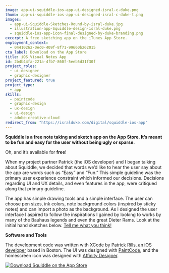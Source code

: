 ```yaml
---
image: app-ui-squiddle-ios-app-ui-designed-isral-c-duke.png
thumb: app-ui-squiddle-ios-app-ui-designed-isral-c-duke-t.png
images:
  - app-ui-Squiddle-Sketches-Round-by-isral-duke.jpg
  - illustration-app-Squiddle-design-isral-duke.png
  - squiddle-ios-app-icon-final-designed-by-duke-branding.png
excerpt: A free sketching app on the iTunes App Store.
employment_context:
  - 04410262-0ec0-409f-8f71-99660b262015
cta_label: Download on the App Store
title: iOS Visual Notes App
id: 2b4b44fa-221a-4fb7-860f-5eeb5d31f30f
project_roles:
  - ui-designer
  - graphic-designer
project_featured: true
project_type:
  - app
skills:
  - paintcode
  - graphic-design
  - ux-design
  - ui-design
  - adobe-creative-cloud
redirect_from: "https://isralduke.com/digital/squiddle-ios-app"
---
```

<p><strong>Squiddle is a free note taking and sketch app on the App Store. It’s meant to be fun and easy for the user without being ugly or sparse.</strong>
</p>
<p>Oh, and it’s available for <strong>free</strong>!</p>
<p>When my project partner Patrick (the iOS developer) and I began talking about Squiddle, we decided that words we’d like to hear the user say about the app are words such as “Easy” and “Fun.” This simple guideline was the primary user experience constraint which informed our decisions. Decisions regarding UI and UX details, and even features in the app, were critiqued along that primary guideline.
</p>
<p>The app has simple drawing tools and a simple interface. The user can choose pen sizes, ink colors, note background colors (inspired by sticky notes) and can import a photo as the background. As I designed the user interface I aspired to follow the inspirations I gained by looking to works by many of the Bauhaus legends and even the great Dieter Rams. Look at the initial hand sketches below. <a href="/contact" title="Tell Isral Duke what you think.">Tell me what you think!</a>
</p>
<p><strong>Software and Tools</strong>
</p>
<p>The development code was written with XCode by <a href="http://www.bigbluefly.com/patrickrills" target="_blank" title="Patrick Rills Website">Patrick Rills, an iOS developer</a> based in Boston. The UI was designed with <a href="https://www.paintcodeapp.com" target="_blank">PaintCode</a>, and the homescreen icon was designed with <a href="https://affinity.serif.com/en-us/" target="_blank">Affinity Designer</a>.<br>
</p>
<p><a href="https://itunes.apple.com/us/app/squiddle/id1161266643?mt=8" title="Download Squiddle on the App Store" target="_blank"><img src="{{site.baseurl}}/assets/images/general/Download_on_the_App_Store_Badge.svg" alt="Download Squiddle on the App Store"></a>
</p>
